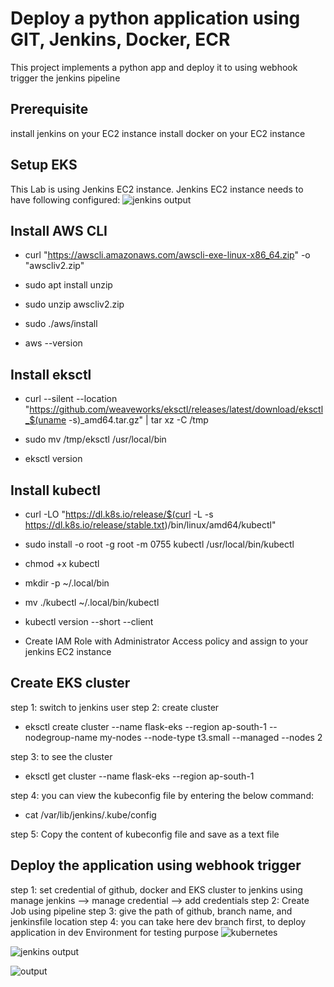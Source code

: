 # Deploy a python application using GIT, Jenkins, Docker, ECR

This project implements a python app and deploy it to using webhook trigger the jenkins pipeline  

## Prerequisite

install jenkins on your EC2 instance
install docker on your EC2 instance

## Setup EKS

This Lab is using Jenkins EC2 instance. Jenkins EC2 instance needs to have following configured:
![jenkins output](https://user-images.githubusercontent.com/121662892/230562966-0061afbf-2246-47e5-967b-ce84e5c1a5c7.png)

## Install AWS CLI
- curl "https://awscli.amazonaws.com/awscli-exe-linux-x86_64.zip" -o "awscliv2.zip" 

- sudo apt install unzip

- sudo unzip awscliv2.zip  

- sudo ./aws/install

- aws --version

## Install eksctl
- curl --silent --location "https://github.com/weaveworks/eksctl/releases/latest/download/eksctl_$(uname -s)_amd64.tar.gz" | tar xz -C /tmp 

- sudo mv /tmp/eksctl /usr/local/bin
- eksctl version

## Install kubectl 

- curl -LO "https://dl.k8s.io/release/$(curl -L -s https://dl.k8s.io/release/stable.txt)/bin/linux/amd64/kubectl"
- sudo install -o root -g root -m 0755 kubectl /usr/local/bin/kubectl
- chmod +x kubectl
- mkdir -p ~/.local/bin
- mv ./kubectl ~/.local/bin/kubectl
- kubectl version --short --client

- Create IAM Role with Administrator Access policy and assign to your jenkins EC2 instance

## Create EKS cluster
step 1: switch to jenkins user
step 2: create cluster
- eksctl create cluster --name flask-eks --region ap-south-1 --nodegroup-name my-nodes --node-type t3.small --managed --nodes 2

step 3: to see the cluster
- eksctl get cluster --name flask-eks --region ap-south-1

step 4: you can view the kubeconfig file by entering the below command:

- cat  /var/lib/jenkins/.kube/config 

step 5: Copy the content of kubeconfig file and save as a text file

## Deploy the application using webhook trigger
step 1: set credential of github, docker and EKS cluster to jenkins using manage jenkins --> manage credential --> add credentials
step 2: Create Job using pipeline 
step 3: give the path of github, branch name, and jenkinsfile location
step 4: you can take here dev branch first, to deploy application in dev Environment for testing purpose
![kubernetes](https://user-images.githubusercontent.com/121662892/230562690-8ac873a6-8a13-4d5c-ad79-6fff9d6c3c66.png)



![jenkins output](https://user-images.githubusercontent.com/121662892/230563087-1544cda6-236c-46d8-9715-00c3f8482d3d.png)



![output](https://user-images.githubusercontent.com/121662892/230563126-996c9558-1252-4394-956a-b03ac0690db4.png)
